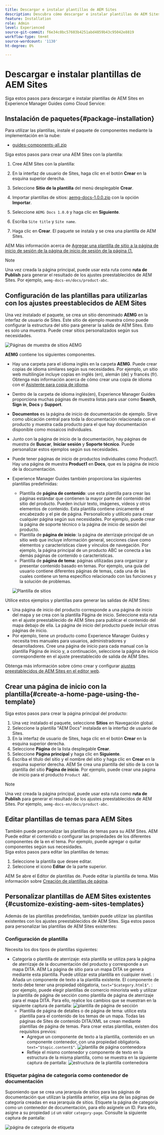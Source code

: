 ```yaml
---
title: Descargar e instalar plantillas de AEM Sites
description: Descubra cómo descargar e instalar plantillas de AEM Sites
feature: Installation
role: Admin
level: Experienced
source-git-commit: f6e34c0bc57603b4251abd4859b43c95042e8819
workflow-type: tm+mt
source-wordcount: '1130'
ht-degree: 0%

---
```



# Descargar e instalar plantillas de AEM Sites

Siga estos pasos para descargar e instalar plantillas de AEM Sites en Experience Manager Guides como Cloud Service:

## Instalación de paquetes{#package-installation}

Para utilizar las plantillas, instale el paquete de componentes mediante la implementación en la nube:
- [guides-components-all.zip](https://github.com/adobe/aemg-sites-components/releases/tag/v1.0.0)



Siga estos pasos para crear una AEM Sites con la plantilla:


1. Cree AEM Sites con la plantilla:
1. En la interfaz de usuario de Sites, haga clic en el botón **Crear** en la esquina superior derecha.
1. Seleccione **Sitio de la plantilla** del menú desplegable **Crear**.

1. Importar plantillas de sitios: [aemg-docs-1.0.0.zip](https://github.com/adobe/aemg-sites-template/releases/tag/v1.0.0) con la opción **Importar**.
1. Seleccione `AEMG Docs 1.0.0` y haga clic en **Siguiente**.
1. Escriba `Site title` y `Site name`.
1. Haga clic en **Crear**. El paquete se instala y se crea una plantilla de AEM Sites.

AEM Más información acerca de [Agregar una plantilla de sitio a la página de inicio de sesión de la página de inicio de sesión de la página {1.](https://experienceleague.adobe.com/en/docs/experience-manager-cloud-service/content/sites/administering/site-creation/site-templates#adding)


>[!NOTE]
>
>Una vez creada la página principal, puede usar esta ruta como **ruta de Publish** para generar el resultado de los ajustes preestablecidos de AEM Sites. Por ejemplo, `aemg-docs-en/docs/product-abc`.


## Configuración de las plantillas para utilizarlas con los ajustes preestablecidos de AEM Sites

Una vez instalado el paquete, se crea un sitio denominado **AEMG** en la interfaz de usuario de Sites. Este sitio de ejemplo muestra cómo puede configurar la estructura del sitio para generar la salida de AEM Sites. Esto es solo una muestra. Puede crear sitios personalizados según sus necesidades.

![Páginas de muestra de sitios AEMG](assets/aemg-sites-sample-pages.png)


**AEMG** contiene los siguientes componentes.
- Hay una carpeta para el idioma inglés en la carpeta **AEMG**. Puede crear copias de idioma similares según sus necesidades. Por ejemplo, un sitio web multilingüe incluye copias en inglés (en), alemán (de) y francés (fr).  Obtenga más información acerca de cómo crear una copia de idioma con el [Asistente para copia de idioma](https://experienceleague.adobe.com/en/docs/experience-manager-65/content/sites/administering/introduction/tc-wizard).
- Dentro de la carpeta de idioma inglés(en), Experience Manager Guides proporciona muchas páginas de muestra listas para usar como **Search**, **Sign in**, **Docs** y **Support**.

- **Documentos** es la página de inicio de documentación de ejemplo. Sirve como ubicación central para toda la documentación relacionada con el producto
y muestra cada producto para el que hay documentación disponible como mosaicos individuales.

- Junto con la página de inicio de la documentación, hay páginas de muestra de **Buscar**, **Iniciar sesión** y **Soporte técnico**. Puede personalizar estos ejemplos según sus necesidades.
- Puede tener páginas de inicio de productos individuales como Product1. Hay una página de muestra **Product1** en **Docs**, que es la página de inicio de la documentación.

- Experience Manager Guides también proporciona las siguientes plantillas predefinidas:

   - Plantilla de **página de contenido**: use esta plantilla para crear las páginas estándar que contienen la mayor parte del contenido del sitio del producto. Pueden incluir texto, imágenes, vídeos y otros elementos de contenido. Esta plantilla contiene únicamente el encabezado y el pie de página. Personalícelo y utilícelo para crear cualquier página según sus necesidades. Por ejemplo, puede crear la página de soporte técnico o la página de inicio de sesión del producto.
   - Plantilla de **página de inicio**: la página de aterrizaje principal de un sitio web que incluye información general, secciones clave como elementos y características clave y vínculos de navegación. Por ejemplo, la página principal de un producto ABC se conecta a las demás páginas de contenido o características.
   - Plantilla de **página de tema**: páginas utilizadas para organizar y presentar contenido basado en temas. Por ejemplo, una guía del usuario contiene diferentes páginas de temas, cada una de las cuales contiene un tema específico relacionado con las funciones y la solución de problemas.

  ![Plantilla de sitios](assets/sites-ui-templates.png)

Utilice estos ejemplos y plantillas para generar las salidas de AEM Sites:
- Una página de inicio del producto corresponde a una página de inicio del mapa y se crea con la plantilla Página de inicio. Seleccione esta ruta en el ajuste preestablecido de AEM Sites para publicar el contenido del mapa debajo de ella. La página de inicio del producto puede incluir otras páginas de inicio.
- Por ejemplo, tiene un producto como Experience Manager Guides y necesita tres manuales para usuarios, administradores y desarrolladores.  Cree una página de inicio para cada manual con la plantilla Página de inicio y, a continuación, seleccione la página de inicio correspondiente en el ajuste preestablecido de salida de AEM Sites.

Obtenga más información sobre cómo crear y configurar [ajustes preestablecidos de AEM Sites en el editor web](../user-guide/generate-output-aem-site-web-editor.md).

## Crear una página de inicio con la plantilla{#create-a-home-page-using-the-template}

Siga estos pasos para crear la página principal del producto:
1. Una vez instalado el paquete, seleccione **Sitios** en Navegación global.
1. Seleccione la plantilla &quot;AEM Docs&quot; instalada en la interfaz de usuario de Sites.
1. En la interfaz de usuario de Sites, haga clic en el botón **Crear** en la esquina superior derecha.
1. Seleccione **Página** de la lista desplegable **Crear**.
1. Seleccione **Página principal** y haga clic en **Siguiente**.
1. Escriba el título del sitio y el nombre del sitio y haga clic en **Crear** en la esquina superior derecha. AEM Se crea una plantilla del sitio de la con la plantilla del sitio **Página de inicio**. Por ejemplo, puede crear una página de inicio para el producto `Product ABC`.


>[!NOTE]
>
>Una vez creada la página principal, puede usar esta ruta como **ruta de Publish** para generar el resultado de los ajustes preestablecidos de AEM Sites. Por ejemplo, `aemg-docs-en/docs/product-abc`.

## Editar plantillas de temas para AEM Sites

También puede personalizar las plantillas de temas para su AEM Sites. AEM Puede editar el contenido o configurar las propiedades de los diferentes componentes de la en el tema. Por ejemplo, puede agregar o quitar componentes según sus necesidades.\
Siga estos pasos para editar las plantillas de temas:
1. Seleccione la plantilla que desee editar.
1. Seleccione el icono **Editar** de la parte superior.

AEM Se abre el Editor de plantillas de. Puede editar la plantilla de tema. Más información sobre [Creación de plantillas de página](https://experienceleague.adobe.com/en/docs/experience-manager-65/content/sites/authoring/siteandpage/templates#editing-a-template-structure-template-author).


## Personalizar plantillas de AEM Sites existentes {#customize-existing-aem-sites-templates}

Además de las plantillas predefinidas, también puede utilizar las plantillas existentes con los ajustes preestablecidos de AEM Sites. Siga estos pasos para personalizar las plantillas de AEM Sites existentes:

### Configuración de plantilla

Necesita los dos tipos de plantillas siguientes:

- Categoría o plantilla de aterrizaje: esta plantilla se utiliza para la página de aterrizaje de la documentación del producto y corresponde a un mapa DITA.  AEM La página de sitio para un mapa DITA se genera mediante esta plantilla. Puede utilizar esta plantilla en cualquier nivel.
: Añada un componente de texto a la plantilla existente. El componente de texto debe tener una propiedad obligatoria, `text="$category.html$"`.
: por ejemplo, puede elegir plantillas de comercio minorista web y utilizar la plantilla de página de sección como plantilla de página de aterrizaje para el mapa DITA. Para ello, realice los cambios que se muestran en la siguiente captura de pantalla:
  ![plantilla de página de sección](assets/customize-existing-aem-templates-section.png)
   - Plantilla de página de detalles o de página de tema: utilice esta plantilla para el contenido de los temas de un mapa. Todas las páginas de Sites de contenido DITA/XML se crean mediante plantillas de página de temas. Para crear estas plantillas, existen dos requisitos previos:
      - Agregue un componente de texto a la plantilla, contenido en un componente contenedor, con una propiedad obligatoria. `text="$topic.content$"`.
        ![plantilla de página contenedora](assets/customize-existing-aem-templates-container.png)
      - Refleje el mismo contenedor y componente de texto en la estructura de la misma plantilla, como se muestra en la siguiente captura de pantalla:
        ![estructura de la plantilla contenedora](assets/customize-existing-aem-templates-structure.png)

### Etiquetar página de categoría como contenedor de documentación

Suponiendo que se crea una jerarquía de sitios para las páginas de documentación que utilizan la plantilla anterior, elija una de las páginas de categoría creadas en esa jerarquía de sitios. Etiquete la página de categoría como un contenedor de documentación, para ello asígnele un ID.
Para ello, asigne a su propiedad `id` un valor `category-page`. Consulte la siguiente captura de pantalla:

![página de categoría de etiqueta](assets/customize-existing-aem-templates-tagging.png)





